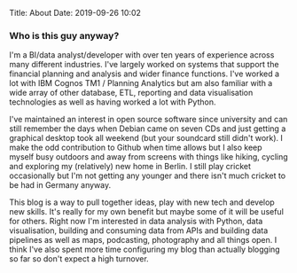 Title: About
Date: 2019-09-26 10:02

### Who is this guy anyway? 

I'm a BI/data analyst/developer with over ten years of experience across many different industries. I've largely worked on systems that support the financial planning and analysis and wider finance functions. I've worked a lot with IBM Cognos TM1 / Planning Analytics but am also familiar with a wide array of other database, ETL, reporting and data visualisation technologies as well as having worked a lot with Python. 
 
I've maintained an interest in open source software since university and can still remember the days when Debian came on seven CDs and just getting a graphical desktop took all weekend (but your soundcard still didn't work). I make the odd contribution to Github when time allows but I also keep myself busy outdoors and away from screens with things like hiking, cycling and exploring my (relatively) new home in Berlin. I still play cricket occasionally but I'm not getting any younger and there isn't much cricket to be had in Germany anyway.  
 
This blog is a way to pull together ideas, play with new tech and develop new skills. It's really for my own benefit but maybe some of it will be useful for others. Right now I'm interested in data analysis with Python, data visualisation, building and consuming data from APIs and building data pipelines as well as maps, podcasting, photography and all things open. I think I've also spent more time configuring my blog than actually blogging so far so don't expect a high turnover.


